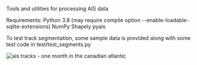 Tools and utilities for processing AIS data

Requirements:
  Python 3.8 (may require compile option --enable-loadable-sqlite-extensions)
  NumPy
  Shapely
  pyais


To test track segmentation, some sample data is provided along with some test code in test/test_segments.py


![ais tracks - one month in the canadian atlantic](https://gitlab.meridian.cs.dal.ca/matt_s/ais_public/-/raw/master/output/scriptoutput.png)
